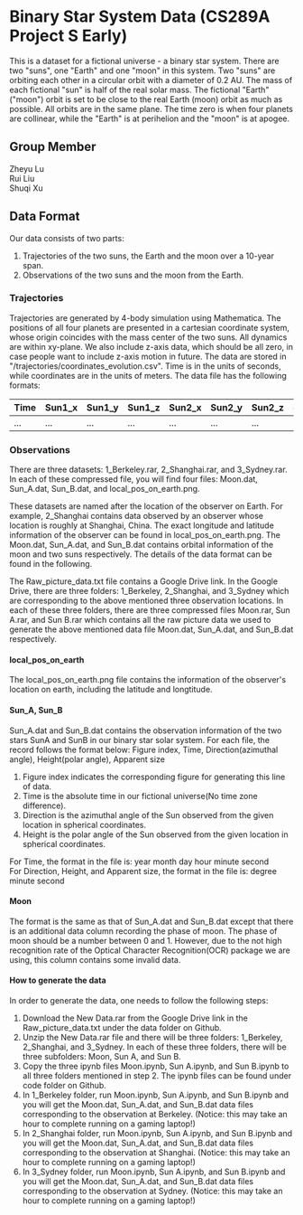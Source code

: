 # Binary Star System Data (CS289A Project S Early)
This is a dataset for a fictional universe - a binary star system. There are two "suns", one "Earth" and one "moon" in this system. Two "suns" are orbiting each other in a circular orbit with a diameter of 0.2 AU. The mass of each fictional "sun" is half of the real solar mass. The fictional "Earth" ("moon") orbit is set to be close to the real Earth (moon) orbit as much as possible. All orbits are in the same plane. The time zero is when four planets are collinear, while the "Earth" is at perihelion and the "moon" is at apogee.

## Group Member
Zheyu Lu   
Rui Liu   
Shuqi Xu   

## Data Format
Our data consists of two parts:

1. Trajectories of the two suns, the Earth and the moon over a 10-year span.
2. Observations of the two suns and the moon from the Earth.

### Trajectories
Trajectories are generated by 4-body simulation using Mathematica. The positions of all four planets are presented in a cartesian coordinate system, whose origin coincides with the mass center of the two suns. All dynamics are within xy-plane. We also include z-axis data, which should be all zero, in case people want to include z-axis motion in future. The data are stored in "/trajectories/coordinates_evolution.csv". Time is in the units of seconds, while coordinates are in the units of meters. The data file has the following formats:

|Time|Sun1_x|Sun1_y|Sun1_z|Sun2_x|Sun2_y|Sun2_z|earth_x|earth_y|earth_z|moon_x|moon_y|moon_z|
|---|---|---|---|---|---|---|---|---|---|---|---|---|
|...|...|...|...|...|...|...|...|...|...|...|...|...|

### Observations
There are three datasets: 1_Berkeley.rar, 2_Shanghai.rar, and 3_Sydney.rar. In each of these compressed file, you will find four files: Moon.dat, Sun_A.dat, Sun_B.dat, and local_pos_on_earth.png.

These datasets are named after the location of the observer on Earth. For example, 2_Shanghai contains data observed by an observer whose location is roughly at Shanghai, China. The exact longitude and latitude information of the observer can be found in local_pos_on_earth.png. The Moon.dat, Sun_A.dat, and Sun_B.dat contains orbital information of the moon and two suns respectively. The details of the data format can be found in the following.

The Raw_picture_data.txt file contains a Google Drive link. In the Google Drive, there are three folders: 1_Berkeley, 2_Shanghai, and 3_Sydney which are corresponding to the above mentioned three observation locations. In each of these three folders, there are three compressed files Moon.rar, Sun A.rar, and Sun B.rar which contains all the raw picture data we used to generate the above mentioned data file Moon.dat, Sun_A.dat, and Sun_B.dat respectively.

#### local_pos_on_earth
The local_pos_on_earth.png file contains the information of the observer's location on earth, including the latitude and longtitude.

#### Sun_A, Sun_B
Sun_A.dat and Sun_B.dat contains the observation information of the two stars SunA and SunB in our binary star solar system.
For each file, the record follows the format below:
Figure index, Time, Direction(azimuthal angle), Height(polar angle), Apparent size

1. Figure index indicates the corresponding figure for generating this line of data.
2. Time is the absolute time in our fictional universe(No time zone difference).
3. Direction is the azimuthal angle of the Sun observed from the given location in spherical coordinates.
4. Height is the polar angle of the Sun observed from the given location in spherical coordinates.

For Time, the format in the file is: year month day hour minute second   
For Direction, Height, and Apparent size, the format in the file is: degree minute second   

#### Moon
The format is the same as that of Sun_A.dat and Sun_B.dat except that there is an additional data column recording the phase of moon.
The phase of moon should be a number between 0 and 1. However, due to the not high recognition rate of the Optical Character Recognition(OCR) package we are using, this column contains some invalid data.

#### How to generate the data
In order to generate the data, one needs to follow the following steps:
1. Download the New Data.rar from the Google Drive link in the Raw_picture_data.txt under the data folder on Github.
2. Unzip the New Data.rar file and there will be three folders: 1_Berkeley, 2_Shanghai, and 3_Sydney. In each of these three folders, there will be three subfolders: Moon, Sun A, and Sun B.
3. Copy the three ipynb files Moon.ipynb, Sun A.ipynb, and Sun B.ipynb to all three folders mentioned in step 2. The ipynb files can be found under code folder on Github.
4. In 1_Berkeley folder, run Moon.ipynb, Sun A.ipynb, and Sun B.ipynb and you will get the Moon.dat, Sun_A.dat, and Sun_B.dat data files corresponding to the observation at Berkeley. (Notice: this may take an hour to complete running on a gaming laptop!)
5. In 2_Shanghai folder, run Moon.ipynb, Sun A.ipynb, and Sun B.ipynb and you will get the Moon.dat, Sun_A.dat, and Sun_B.dat data files corresponding to the observation at Shanghai. (Notice: this may take an hour to complete running on a gaming laptop!)
6. In 3_Sydney folder, run Moon.ipynb, Sun A.ipynb, and Sun B.ipynb and you will get the Moon.dat, Sun_A.dat, and Sun_B.dat data files corresponding to the observation at Sydney. (Notice: this may take an hour to complete running on a gaming laptop!)
